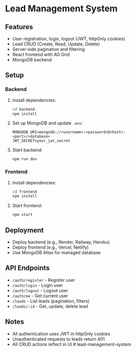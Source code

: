 # Lead Management System

## Features
- User registration, login, logout (JWT, httpOnly cookies)
- Lead CRUD (Create, Read, Update, Delete)
- Server-side pagination and filtering
- React frontend with AG Grid
- MongoDB backend

## Setup

### Backend
1. Install dependencies:
   ```bash
   cd backend
   npm install
   ```
2. Set up MongoDB and update `.env`:
   ```env
   MONGODB_URI=mongodb://<username>:<password>@<host>:<port>/<database>
   JWT_SECRET=your_jwt_secret
   ```
3. Start backend:
   ```bash
   npm run dev
   ```

### Frontend
1. Install dependencies:
   ```bash
   cd frontend
   npm install
   ```
2. Start frontend:
   ```bash
   npm start
   ```

## Deployment
- Deploy backend (e.g., Render, Railway, Heroku)
- Deploy frontend (e.g., Vercel, Netlify)
- Use MongoDB Atlas for managed database

## API Endpoints
- `/auth/register` - Register user
- `/auth/login` - Login user
- `/auth/logout` - Logout user
- `/auth/me` - Get current user
- `/leads` - List leads (pagination, filters)
- `/leads/:id` - Get, update, delete lead

## Notes
- All authentication uses JWT in httpOnly cookies
- Unauthenticated requests to leads return 401
- All CRUD actions reflect in UI
#   l e a d - m a n a g e m e n t - s y s t e m  
 